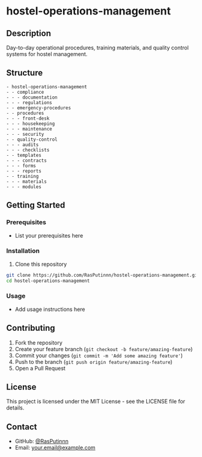 # hostel-operations-management

## Description
Day-to-day operational procedures, training materials, and quality control systems for hostel management.

## Structure
```
- hostel-operations-management
- - compliance
- - - documentation
- - - regulations
- - emergency-procedures
- - procedures
- - - front-desk
- - - housekeeping
- - - maintenance
- - - security
- - quality-control
- - - audits
- - - checklists
- - templates
- - - contracts
- - - forms
- - - reports
- - training
- - - materials
- - - modules
```

## Getting Started

### Prerequisites
- List your prerequisites here

### Installation
1. Clone this repository
```bash
git clone https://github.com/RasPutinnn/hostel-operations-management.git
cd hostel-operations-management
```

### Usage
- Add usage instructions here

## Contributing
1. Fork the repository
2. Create your feature branch (`git checkout -b feature/amazing-feature`)
3. Commit your changes (`git commit -m 'Add some amazing feature'`)
4. Push to the branch (`git push origin feature/amazing-feature`)
5. Open a Pull Request

## License
This project is licensed under the MIT License - see the LICENSE file for details.

## Contact
- GitHub: [@RasPutinnn](https://github.com/RasPutinnn)
- Email: your.email@example.com
